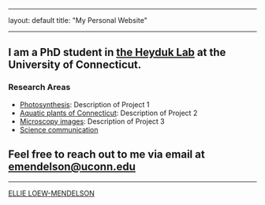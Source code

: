 - - -
layout: default
title: "My Personal Website"
- - -

##  I am a PhD student in [the Heyduk Lab](https://www.kheyduk.net/) at the University of Connecticut. 

### Research Areas 

- [Photosynthesis](projects/ccms.md): Description of Project 1
- [Aquatic plants of Connecticut](projects/aquatic.md): Description of Project 2
- [Microscopy images](projects/microscopy.md): Description of Project 3
- [Science communication](projects/scicomm.md)

## Feel free to reach out to me via email at [emendelson@uconn.edu](mailto:emendelson@uconn.edu)

<hr>

[ELLIE LOEW-MENDELSON](index.md)

</body>
</html>





